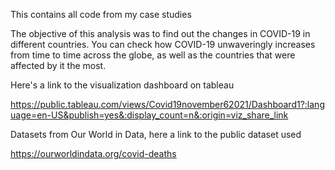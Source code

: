 This contains all code from my case studies

The objective of this analysis was to find out the changes in COVID-19 in different countries. You can check how COVID-19 unwaveringly increases from time to time across the globe, as well as the countries that were affected by it the most.

Here's a link to the visualization dashboard on tableau

https://public.tableau.com/views/Covid19november62021/Dashboard1?:language=en-US&publish=yes&:display_count=n&:origin=viz_share_link

Datasets from Our World in Data, here a link to the public dataset used

https://ourworldindata.org/covid-deaths
